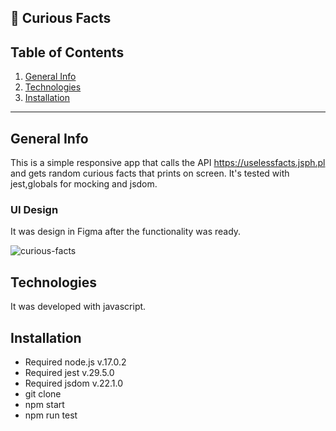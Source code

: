 ## :eyes: Curious Facts

## Table of Contents
1. [General Info](#general-info)
2. [Technologies](#technologies)
3. [Installation](#installation)

***
## General Info

This is a simple responsive app that calls the API https://uselessfacts.jsph.pl and gets random curious facts that prints on screen. It's tested with jest,globals for mocking and jsdom. 

### UI Design
It was design in Figma after the functionality was ready.

![curious-facts](https://github.com/MAlexGG/testing-fetch/assets/73828751/3a3be82d-6a89-44fb-aa84-bd35f8e30af4)

## Technologies
It was developed with javascript.

## Installation
- Required node.js v.17.0.2
- Required jest v.29.5.0
- Required jsdom v.22.1.0
- git clone <repository>
- npm start
- npm run test
